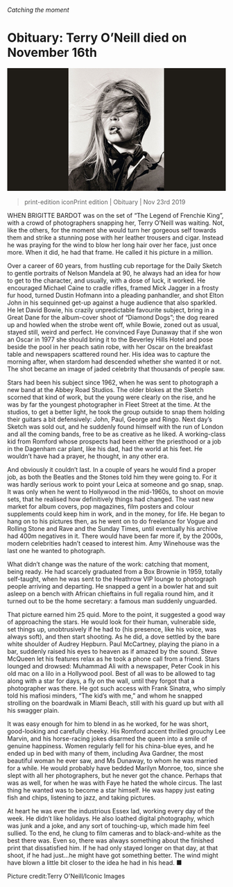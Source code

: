 ###### Catching the moment

# Obituary: Terry O’Neill died on November 16th 

![image](images/20191123_obp501.jpg) 

> print-edition iconPrint edition | Obituary | Nov 23rd 2019 

WHEN BRIGITTE BARDOT was on the set of “The Legend of Frenchie King”, with a crowd of photographers snapping her, Terry O’Neill was waiting. Not, like the others, for the moment she would turn her gorgeous self towards them and strike a stunning pose with her leather trousers and cigar. Instead he was praying for the wind to blow her long hair over her face, just once more. When it did, he had that frame. He called it his picture in a million. 

Over a career of 60 years, from hustling cub reportage for the Daily Sketch to gentle portraits of Nelson Mandela at 90, he always had an idea for how to get to the character, and usually, with a dose of luck, it worked. He encouraged Michael Caine to cradle rifles, framed Mick Jagger in a frosty fur hood, turned Dustin Hofmann into a pleading panhandler, and shot Elton John in his sequinned get-up against a huge audience that also sparkled. He let David Bowie, his crazily unpredictable favourite subject, bring in a Great Dane for the album-cover shoot of “Diamond Dogs”; the dog reared up and howled when the strobe went off, while Bowie, zoned out as usual, stayed still, weird and perfect. He convinced Faye Dunaway that if she won an Oscar in 1977 she should bring it to the Beverley Hills Hotel and pose beside the pool in her peach satin robe, with her Oscar on the breakfast table and newspapers scattered round her. His idea was to capture the morning after, when stardom had descended whether she wanted it or not. The shot became an image of jaded celebrity that thousands of people saw. 

Stars had been his subject since 1962, when he was sent to photograph a new band at the Abbey Road Studios. The older blokes at the Sketch scorned that kind of work, but the young were clearly on the rise, and he was by far the youngest photographer in Fleet Street at the time. At the studios, to get a better light, he took the group outside to snap them holding their guitars a bit defensively: John, Paul, George and Ringo. Next day’s Sketch was sold out, and he suddenly found himself with the run of London and all the coming bands, free to be as creative as he liked. A working-class kid from Romford whose prospects had been either the priesthood or a job in the Dagenham car plant, like his dad, had the world at his feet. He wouldn’t have had a prayer, he thought, in any other era. 

And obviously it couldn’t last. In a couple of years he would find a proper job, as both the Beatles and the Stones told him they were going to. For it was hardly serious work to point your Leica at someone and go snap, snap. It was only when he went to Hollywood in the mid-1960s, to shoot on movie sets, that he realised how definitively things had changed. The vast new market for album covers, pop magazines, film posters and colour supplements could keep him in work, and in the money, for life. He began to hang on to his pictures then, as he went on to do freelance for Vogue and Rolling Stone and Rave and the Sunday Times, until eventually his archive had 400m negatives in it. There would have been far more if, by the 2000s, modern celebrities hadn’t ceased to interest him. Amy Winehouse was the last one he wanted to photograph. 

What didn’t change was the nature of the work: catching that moment, being ready. He had scarcely graduated from a Box Brownie in 1959, totally self-taught, when he was sent to the Heathrow VIP lounge to photograph people arriving and departing. He snapped a gent in a bowler hat and suit asleep on a bench with African chieftains in full regalia round him, and it turned out to be the home secretary: a famous man suddenly unguarded. 

That picture earned him 25 quid. More to the point, it suggested a good way of approaching the stars. He would look for their human, vulnerable side, set things up, unobtrusively if he had to (his presence, like his voice, was always soft), and then start shooting. As he did, a dove settled by the bare white shoulder of Audrey Hepburn. Paul McCartney, playing the piano in a bar, suddenly raised his eyes to heaven as if amazed by the sound. Steve McQueen let his features relax as he took a phone call from a friend. Stars lounged and drowsed: Muhammad Ali with a newspaper, Peter Cook in his old mac on a lilo in a Hollywood pool. Best of all was to be allowed to tag along with a star for days, a fly on the wall, until they forgot that a photographer was there. He got such access with Frank Sinatra, who simply told his mafiosi minders, “The kid’s with me,” and whom he snapped strolling on the boardwalk in Miami Beach, still with his guard up but with all his swagger plain. 

It was easy enough for him to blend in as he worked, for he was short, good-looking and carefully cheeky. His Romford accent thrilled grouchy Lee Marvin, and his horse-racing jokes disarmed the queen into a smile of genuine happiness. Women regularly fell for his china-blue eyes, and he ended up in bed with many of them, including Ava Gardner, the most beautiful woman he ever saw, and Ms Dunaway, to whom he was married for a while. He would probably have bedded Marilyn Monroe, too, since she slept with all her photographers, but he never got the chance. Perhaps that was as well, for when he was with Faye he hated the whole circus. The last thing he wanted was to become a star himself. He was happy just eating fish and chips, listening to jazz, and taking pictures. 

At heart he was ever the industrious Essex lad, working every day of the week. He didn’t like holidays. He also loathed digital photography, which was junk and a joke, and any sort of touching-up, which made him feel sullied. To the end, he clung to film cameras and to black-and-white as the best there was. Even so, there was always something about the finished print that dissatisfied him. If he had only stayed longer on that day, at that shoot, if he had just…he might have got something better. The wind might have blown a little bit closer to the idea he had in his head. ■ 

Picture credit:Terry O'Neill/Iconic Images 

